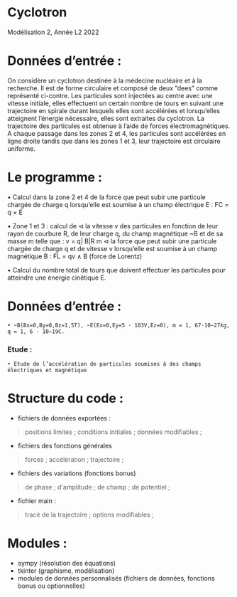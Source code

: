# Cyclotron
Modélisation 2, Année L2 2022


# Données d’entrée :
On considère un cyclotron destinée à la
médecine nucléaire et à la recherche. Il est
de forme circulaire et composé de deux
”dees” comme représenté ci-contre. Les
particules sont injectées au centre avec une
vitesse initiale, elles effectuent un certain
nombre de tours en suivant une trajectoire en spirale durant lesquels elles sont
accélérées et lorsqu’elles atteignent l’énergie
nécessaire, elles sont extraites du cyclotron.
La trajectoire des particules est obtenue à l’aide de forces électromagnétiques. A
chaque passage dans les zones 2 et 4, les particules sont accélérées en ligne droite
tandis que dans les zones 1 et 3, leur trajectoire est circulaire uniforme.
# Le programme :
• Calcul dans la zone 2 et 4 de la force que peut subir une particule
chargée de charge q lorsqu’elle est soumise à un champ électrique
E : FC = q × E

• Zone 1 et 3 : calcul de
  ⊲ la vitesse v des particules en fonction de leur rayon de courbure
R, de leur charge q, du champ magnétique ~B et de sa masse m telle
que : v = q| B|R
m
  ⊲ la force que peut subir une particule chargée de charge q et
de vitesse v lorsqu’elle est soumise à un champ magnétique B :
FL = qv ∧ B (force de Lorentz)

• Calcul du nombre total de tours que doivent effectuer les particules pour atteindre une énergie cinétique E.
# Données d’entrée :
    • ~B(Bx=0,By=0,Bz=1,5T), ~E(Ex=0,Ey=5 · 103V,Ez=0), m = 1, 67·10−27kg, q = 1, 6 · 10−19C.

### Etude :
    • Etude de l’accélération de particules soumises à des champs électriques et magnétique
    
# Structure du code :
- fichiers de données exportées :
> positions limites ;
> conditions initiales ;
> données modifiables ;

- fichiers des fonctions générales
> forces ;
> accélération ;
> trajectoire ;

- fichiers des variations (fonctions bonus)
> de phase ;
> d'amplitude ;
> de champ ;
> de potentiel ;
- fichier main : 
> tracé de la trajectoire ;
> options modifiables ;

# Modules :
- sympy (résolution des équations)
- tkinter (graphisme, modélisation)
- modules de données personnalisés (fichiers de données, fonctions bonus ou optionnelles)
